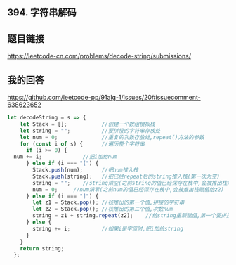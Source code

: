 <!--
 * @Author: your name
 * @Date: 2020-06-03 21:48:22
 * @LastEditTime: 2020-06-07 20:00:22
 * @LastEditors: Please set LastEditors
 * @Description: In User Settings Edit
 * @FilePath: \91days-algorithm\day4.md
--> 


## 394. 字符串解码

## 题目链接

<https://leetcode-cn.com/problems/decode-string/submissions/>

## 我的回答

<https://github.com/leetcode-pp/91alg-1/issues/20#issuecomment-638623652>

```js
let decodeString = s => {
    let Stack = [];           //创建一个数组模拟栈
    let string = "";          //要拼接的字符串存放处
    let num = 0;              //重复的次数存放处,repeat()方法的参数
    for (const i of s) {      //遍历整个字符串
      if (i >= 0) {
  num += i;             //把i加给num
      } else if (i === "[") {
        Stack.push(num);      //把num推入栈
        Stack.push(string);   //把已经repeat后的string推入栈(第一次为空)
        string = "";    //string清空(之前string的值已经保存在栈中,会被推出栈赋值给z1)
        num = 0;     //num清零(之前num的值已经保存在栈中,会被推出栈赋值给z2)
      } else if (i === "]") {
        let z1 = Stack.pop(); //栈推出的第一个值,拼接的字符串
        let z2 = Stack.pop(); //栈推出的第二个值,次数num
        string = z1 + string.repeat(z2);    //给string重新赋值,第一个要拼接的字符串(第一次为空)+第二个要拼接的字符串repeat后的值
      } else {
        string += i;          //如果i是字母时,把i加给string
      }
    }
    return string;
  };
```

